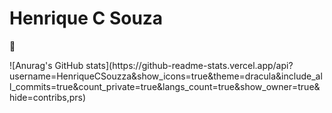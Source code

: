 # Henrique C Souza
👋 

<div>![Anurag's GitHub stats](https://github-readme-stats.vercel.app/api?username=HenriqueCSouzza&show_icons=true&theme=dracula&include_all_commits=true&count_private=true&langs_count=true&show_owner=true&hide=contribs,prs)</div>

